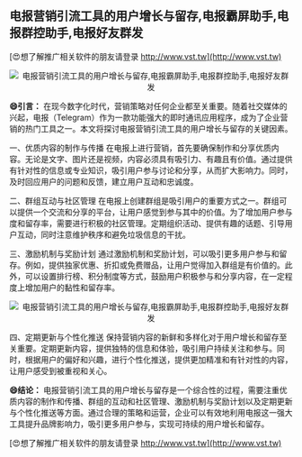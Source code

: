 ## **电报营销引流工具的用户增长与留存,电报霸屏助手,电报群控助手,电报好友群发**

[😍想了解推广相关软件的朋友请登录 http://www.vst.tw](http://www.vst.tw)

 <center><img src="https://vst.tw/MP4/tuiguang/png/0.png" alt="电报营销引流工具的用户增长与留存,电报霸屏助手,电报群控助手,电报好友群发"></center>

**😄引言：**
在现今数字化时代，营销策略对任何企业都至关重要。随着社交媒体的兴起，电报（Telegram）作为一款功能强大的即时通讯应用程序，成为了企业营销的热门工具之一。本文将探讨电报营销引流工具的用户增长与留存的关键因素。

一、优质内容的制作与传播
在电报上进行营销，首先要确保制作和分享优质内容。无论是文字、图片还是视频，内容必须具有吸引力、有趣且有价值。通过提供有针对性的信息或专业知识，吸引用户参与讨论和分享，从而扩大影响力。同时，及时回应用户的问题和反馈，建立用户互动和忠诚度。

二、群组互动与社区管理
在电报上创建群组是吸引用户的重要方式之一。群组可以提供一个交流和分享的平台，让用户感觉到参与其中的价值。为了增加用户参与度和留存率，需要进行积极的社区管理。定期组织活动、提供有趣的话题、引导用户互动，同时注意维护秩序和避免垃圾信息的干扰。

三、激励机制与奖励计划
通过激励机制和奖励计划，可以吸引更多用户参与和留存。例如，提供独家优惠、折扣或免费赠品，让用户觉得加入群组是有价值的。此外，可以设置排行榜、积分制度等方式，鼓励用户积极参与和分享内容，在一定程度上增加用户的黏性和留存率。

 <center><img src="https://vst.tw/MP4/tuiguang/png/1.png" alt="电报营销引流工具的用户增长与留存,电报霸屏助手,电报群控助手,电报好友群发"></center>

四、定期更新与个性化推送
保持营销内容的新鲜和多样化对于用户增长和留存至关重要。定期更新内容，提供独特的信息和体验，吸引用户持续关注和参与。同时，根据用户的偏好和兴趣，进行个性化推送，提供更加精准和有针对性的内容，让用户感受到被重视和关心。

**😄结论：**
电报营销引流工具的用户增长与留存是一个综合性的过程，需要注重优质内容的制作和传播、群组的互动和社区管理、激励机制与奖励计划以及定期更新与个性化推送等方面。通过合理的策略和运营，企业可以有效地利用电报这一强大工具提升品牌影响力，吸引更多用户参与，实现可持续的用户增长和留存。

[😍想了解推广相关软件的朋友请登录 http://www.vst.tw](http://www.vst.tw)




